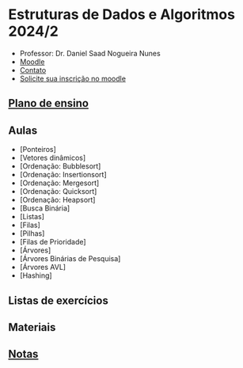 # Estruturas de Dados e Algoritmos 2024/2

- Professor: Dr. Daniel Saad Nogueira Nunes
- [Moodle](https://moodle.danielsaad.com)
- [Contato](https://danielsaad.com/contato)
- [Solicite sua inscrição no moodle](https://docs.google.com/forms/d/e/1FAIpQLSehAhukn6G4xkbARr1QQCcMjfbJ-Mt2Z_nTvcdkY9w4c5G9aw/viewform?usp=sf_link)

## [Plano de ensino](/assets/planejamento/plano-de-ensino.pdf)

## Aulas

- [Ponteiros]
- [Vetores dinâmicos]
- [Ordenação: Bubblesort]
- [Ordenação: Insertionsort]
- [Ordenação: Mergesort]
- [Ordenação: Quicksort]
- [Ordenação: Heapsort]
- [Busca Binária]
- [Listas]
- [Filas]
- [Pilhas]
- [Filas de Prioridade]
- [Árvores]
- [Árvores Binárias de Pesquisa]
- [Árvores AVL]
- [Hashing]

## Listas de exercícios

## Materiais

## [Notas]()
